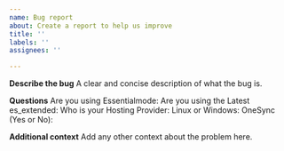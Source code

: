 ```yaml
---
name: Bug report
about: Create a report to help us improve
title: ''
labels: ''
assignees: ''

---
```


**Describe the bug**
A clear and concise description of what the bug is.

**Questions**
Are you using Essentialmode:
Are you using the Latest es_extended: 
Who is your Hosting Provider: 
Linux or Windows:
OneSync (Yes or No):

**Additional context**
Add any other context about the problem here.

